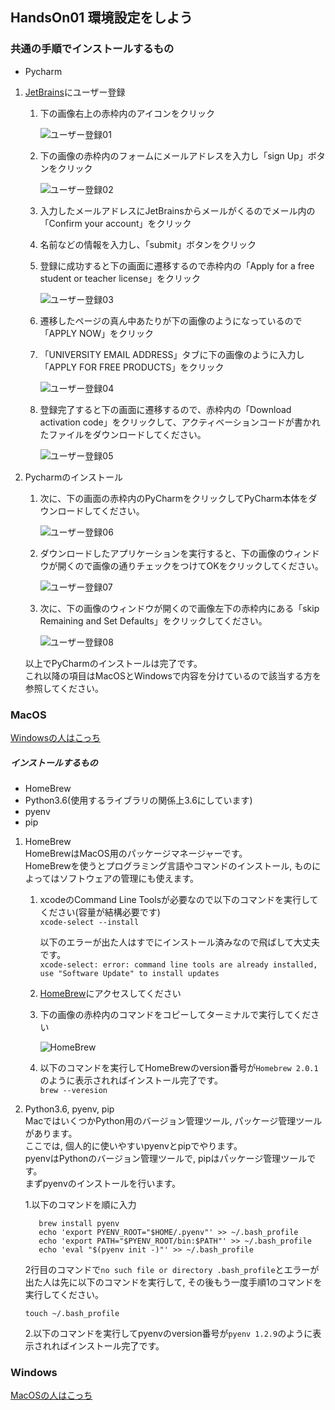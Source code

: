 ## HandsOn01 環境設定をしよう

### 共通の手順でインストールするもの
- Pycharm
  
1. [JetBrains](https://www.jetbrains.com)にユーザー登録  
    1. 下の画像右上の赤枠内のアイコンをクリック  
      
        ![ユーザー登録01](JetBrains-01.jpg)  
        
    2. 下の画像の赤枠内のフォームにメールアドレスを入力し「sign Up」ボタンをクリック  
        
        ![ユーザー登録02](jetBrains-02.jpg)
      
    3. 入力したメールアドレスにJetBrainsからメールがくるのでメール内の「Confirm your account」をクリック  
      
    4. 名前などの情報を入力し、「submit」ボタンをクリック  
      
    5. 登録に成功すると下の画面に遷移するので赤枠内の「Apply for a free student or teacher license」をクリック  
    
        ![ユーザー登録03](jetBrains-03.jpg)  
      
    6. 遷移したページの真ん中あたりが下の画像のようになっているので「APPLY NOW」をクリック  
      
    7. 「UNIVERSITY EMAIL ADDRESS」タブに下の画像のように入力し「APPLY FOR FREE PRODUCTS」をクリック  

        ![ユーザー登録04](jetBrains-04.jpg)  

    8. 登録完了すると下の画面に遷移するので、赤枠内の「Download activation code」をクリックして、アクティベーションコードが書かれたファイルをダウンロードしてください。
    
        ![ユーザー登録05](jetBrains-05.jpg)  
        
2. Pycharmのインストール
    1. 次に、下の画面の赤枠内のPyCharmをクリックしてPyCharm本体をダウンロードしてください。
        
        ![ユーザー登録06](jetBrains-06.jpg)  

    2. ダウンロードしたアプリケーションを実行すると、下の画像のウィンドウが開くので画像の通りチェックをつけてOKをクリックしてください。
        
        ![ユーザー登録07](jetBrains-07.jpg)
    
    3. 次に、下の画像のウィンドウが開くので画像左下の赤枠内にある「skip Remaining and Set Defaults」をクリックしてください。
        
        ![ユーザー登録08](jetBrains-08.jpg)
    
    以上でPyCharmのインストールは完了です。  
    これ以降の項目はMacOSとWindowsで内容を分けているので該当する方を参照してください。
### MacOS
[Windowsの人はこっち](#Windows)  
##### インストールするもの
- HomeBrew
- Python3.6(使用するライブラリの関係上3.6にしています)
- pyenv
- pip

1. HomeBrew  
HomeBrewはMacOS用のパッケージマネージャーです。  
HomeBrewを使うとプログラミング言語やコマンドのインストール, ものによってはソフトウェアの管理にも使えます。  
    1.  xcodeのCommand Line Toolsが必要なので以下のコマンドを実行してください(容量が結構必要です)  
    ```xcode-select --install```  
    
        以下のエラーが出た人はすでにインストール済みなので飛ばして大丈夫です。  
        ```xcode-select: error: command line tools are already installed, use "Software Update" to install updates```
    
    2.  [HomeBrew](https://brew.sh/index_ja)にアクセスしてください
    
    3.  下の画像の赤枠内のコマンドをコピーしてターミナルで実行してください  
    
        ![HomeBrew](HomeBrew.jpg)  
    
    4.  以下のコマンドを実行してHomeBrewのversion番号が```Homebrew 2.0.1```のように表示されればインストール完了です。  
        ```brew --veresion```   
 
2. Python3.6, pyenv, pip  
MacではいくつかPython用のバージョン管理ツール, パッケージ管理ツールがあります。  
ここでは, 個人的に使いやすいpyenvとpipでやります。  
pyenvはPythonのバージョン管理ツールで, pipはパッケージ管理ツールです。  
まずpyenvのインストールを行います。  

    1.以下のコマンドを順に入力  
     ```
        brew install pyenv  
        echo 'export PYENV_ROOT="$HOME/.pyenv"' >> ~/.bash_profile  
        echo 'export PATH="$PYENV_ROOT/bin:$PATH"' >> ~/.bash_profile  
        echo 'eval "$(pyenv init -)"' >> ~/.bash_profile  
      ```  

      2行目のコマンドで```no such file or directory .bash_profile```とエラーが出た人は先に以下のコマンドを実行して, その後もう一度手順1のコマンドを実行してください。  

      ```touch ~/.bash_profile```  
    
    2.以下のコマンドを実行してpyenvのversion番号が```pyenv 1.2.9```のように表示されればインストール完了です。

### Windows
[MacOSの人はこっち](#MacOS)

